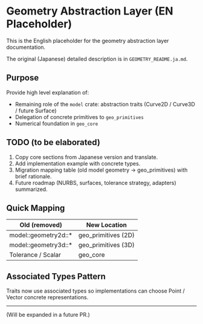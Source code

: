# Geometry Abstraction Layer (EN Placeholder)

This is the English placeholder for the geometry abstraction layer documentation.

The original (Japanese) detailed description is in `GEOMETRY_README.ja.md`.

## Purpose
Provide high level explanation of:
- Remaining role of the `model` crate: abstraction traits (Curve2D / Curve3D / future Surface)
- Delegation of concrete primitives to `geo_primitives`
- Numerical foundation in `geo_core`

## TODO (to be elaborated)
1. Copy core sections from Japanese version and translate.
2. Add implementation example with concrete types.
3. Migration mapping table (old model geometry -> geo_primitives) with brief rationale.
4. Future roadmap (NURBS, surfaces, tolerance strategy, adapters) summarized.

## Quick Mapping
| Old (removed) | New Location |
|---------------|--------------|
| model::geometry2d::* | geo_primitives (2D) |
| model::geometry3d::* | geo_primitives (3D) |
| Tolerance / Scalar | geo_core |

## Associated Types Pattern
Traits now use associated types so implementations can choose Point / Vector concrete representations.

---
(Will be expanded in a future PR.)
